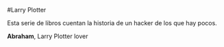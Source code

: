 #Larry Plotter

Esta serie de libros cuentan la historia de un hacker de los que hay pocos.

**Abraham**, Larry Plotter lover

